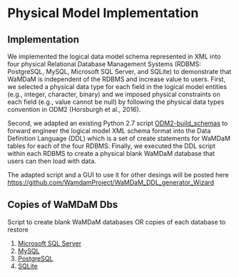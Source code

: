# Physical Model Implementation

## Implementation  
We implemented the logical data model schema represented in XML into four physical Relational Database Management Systems (RDBMS: PostgreSQL, MySQL, Microsoft SQL Server, and SQLite) to demonstrate that WaMDaM is independent of the RDBMS and increase value to users. First, we selected a physical data type for each field in the logical model entities (e.g., integer, character, binary) and we imposed physical constraints on each field (e.g., value cannot be null) by following the physical data types convention in ODM2 (Horsburgh et al., 2016). 

Second, we adapted an existing Python 2.7 script [ODM2-build_schemas](https://github.com/ODM2/ODM2/tree/master/src/build_schemas
) to forward engineer the logical model XML schema format into the Data Definition Language (DDL) which is a set of create statements for WaMDaM tables for each of the four RDBMS. Finally, we executed the DDL script within each RDBMS to create a physical blank WaMDaM database that users can then load with data.

The adapted script and a GUI to use it for other desings will be posted here
https://github.com/WamdamProject/WaMDaM_DDL_generator_Wizard

   
## Copies of WaMDaM Dbs 
 Script to create blank WaMDaM databases OR copies of each database to restore   
1. [Microsoft SQL Server](https://github.com/WamdamProject/WaMDaM_Information_Model/tree/master/database_schemas/MS_SQL_Server)    
2. [MySQL](https://github.com/WamdamProject/WaMDaM_Information_Model/tree/master/database_schemas/MySQL)  
3. [PostgreSQL](https://github.com/WamdamProject/WaMDaM_Information_Model/tree/master/database_schemas/PostgreSQL)  
4. [SQLite](https://github.com/WamdamProject/WaMDaM_Information_Model/tree/master/database_schemas/SQLite)  



[1]: https://www.sqlite.org/index.html
[2]: https://addons.mozilla.org/en-US/firefox/addon/sqlite-manager